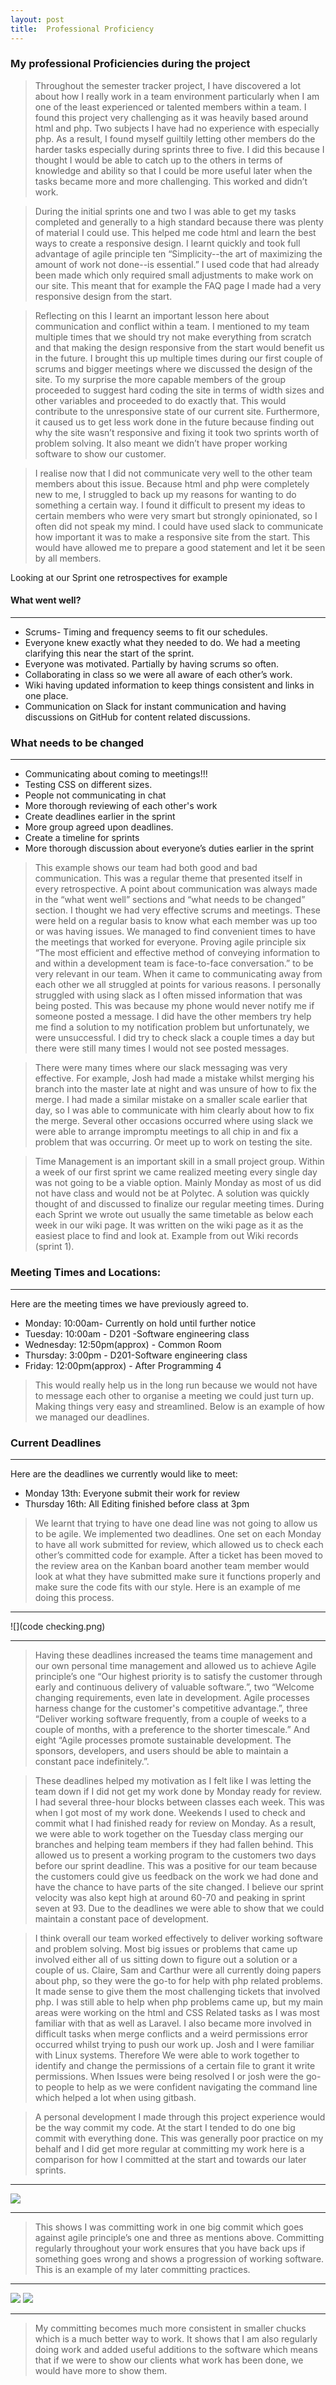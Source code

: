 ```yaml
---
layout: post
title: 	Professional Proficiency
---
```


### My professional Proficiencies during the project

> Throughout the semester tracker project, I have discovered a lot about how I really work in a team environment particularly when I am one of the least experienced or talented members within a team. I found this project very challenging as it was heavily based around html and php. Two subjects I have had no experience with especially php. As a result, I found myself guiltily letting other members do the harder tasks especially during sprints three to five. I did this because I thought I would be able to catch up to the others in terms of knowledge and ability so that I could be more useful later when the tasks became more and more challenging. This worked and didn’t work. 

>During the initial sprints one and two I was able to get my tasks completed and generally to a high standard because there was plenty of material I could use. This helped me code html and learn the best ways to create a responsive design. I learnt quickly and took full advantage of agile principle ten “Simplicity--the art of maximizing the amount of work not done--is essential.” I used code that had already been made which only required small adjustments to make work on our site. This meant that for example the FAQ page I made had a very responsive design from the start. 

> Reflecting on this I learnt an important lesson here about communication and conflict within a team. I mentioned to my team multiple times that we should try not make everything from scratch and that making the design responsive from the start would benefit us in the future. I brought this up multiple times during our first couple of scrums and bigger meetings where we discussed the design of the site. To my surprise the more capable members of the group proceeded to suggest hard coding the site in terms of width sizes and other variables and proceeded to do exactly that. This would contribute to the unresponsive state of our current site. Furthermore, it caused us to get less work done in the future because finding out why the site wasn’t responsive and fixing it took two sprints worth of problem solving. It also meant we didn’t have proper working software to show our customer.

>I realise now that I did not communicate very well to the other team members about this issue. Because html and php were completely new to me, I struggled to back up my reasons for wanting to do something a certain way. I found it difficult to present my ideas to certain members who were very smart but strongly opinionated, so I often did not speak my mind. I could have used slack to communicate how important it was to make a responsive site from the start. This would have allowed me to prepare a good statement and let it be seen by all members.

Looking at our Sprint one retrospectives for example  

#### What went well?
***
* Scrums- Timing and frequency seems to fit our schedules.
* Everyone knew exactly what they needed to do. We had a meeting clarifying this near the start of the sprint.
* Everyone was motivated. Partially by having scrums so often.
* Collaborating in class so we were all aware of each other’s work.
* Wiki having updated information to keep things consistent and links in one place.
* Communication on Slack for instant communication and having discussions on GitHub for content related discussions.


### What needs to be changed
***

* Communicating about coming to meetings!!!
* Testing CSS on different sizes.
* People not communicating in chat
* More thorough reviewing of each other's work
* Create deadlines earlier in the sprint
* More group agreed upon deadlines.
* Create a timeline for sprints
* More thorough discussion about everyone’s duties earlier in the sprint 

> This example shows our team had both good and bad communication. This was a regular theme that presented itself in every retrospective. A point about communication was always made in the “what went well” sections and “what needs to be changed” section. I thought we had very effective scrums and meetings. These were held on a regular basis to know what each member was up too or was having issues.  We managed to find convenient times to have the meetings that worked for everyone. Proving agile principle six “The most efficient and effective method of conveying information to and within a development team is face-to-face conversation.” to be very relevant in our team. When it came to communicating away from each other we all struggled at points for various reasons. I personally struggled with using slack as I often missed information that was being posted. This was because my phone would never notify me if someone posted a message. I did have the other members try help me find a solution to my notification problem but unfortunately, we were unsuccessful. I did try to check slack a couple times a day but there were still many times I would not see posted messages. 

> There were many times where our slack messaging was very effective. For example, Josh had made a mistake whilst merging his branch into the master late at night and was unsure of how to fix the merge. I had made a similar mistake on a smaller scale earlier that day, so I was able to communicate with him clearly about how to fix the merge. Several other occasions occurred where using slack we were able to arrange impromptu meetings to all chip in and fix a problem that was occurring.  Or meet up to work on testing the site.

> Time Management is an important skill in a small project group. Within a week of our first sprint we came realized meeting every single day was not going to be a viable option. Mainly Monday as most of us did not have class and would not be at Polytec. A solution was quickly thought of and discussed to finalize our regular meeting times.  During each Sprint we wrote out usually the same timetable as below each week in our wiki page. It was written on the wiki page as it as the easiest place to find and look at. Example from out Wiki records (sprint 1).

### Meeting Times and Locations:
***
Here are the meeting times we have previously agreed to.
* Monday: 10:00am- Currently on hold until further notice
* Tuesday: 10:00am - D201 -Software engineering class
* Wednesday: 12:50pm(approx) - Common Room
* Thursday: 3:00pm - D201-Software engineering class
* Friday: 12:00pm(approx) - After Programming 4

> This would really help us in the long run because we would not have to message each other to organise a meeting we could just turn up. Making things very easy and streamlined. Below is an example of how we managed our deadlines. 

### Current Deadlines 
***
Here are the deadlines we currently would like to meet:

* Monday 13th: Everyone submit their work for review
* Thursday 16th: All Editing finished before class at 3pm

> We learnt that trying to have one dead line was not going to allow us to be agile. We implemented two deadlines. One set on each Monday to have all work submitted for review, which allowed us to check each other’s committed code for example. After a ticket has been moved to the review area on the Kanban board another team member would look at what they have submitted make sure it functions properly and make sure the code fits with our style. Here is an example of me doing this process. 

***
![](code checking.png)
***

> Having these deadlines increased the teams time management and our own personal time management and allowed us to achieve Agile principle’s one “Our highest priority is to satisfy the customer through early and continuous delivery of valuable software.”, two “Welcome changing requirements, even late in development. Agile processes harness change for the customer's competitive advantage.”, three “Deliver working software frequently, from a couple of weeks to a couple of months, with a preference to the shorter timescale.” And eight “Agile processes promote sustainable development. The sponsors, developers, and users should be able to maintain a constant pace indefinitely.”.

> These deadlines helped my motivation as I felt like I was letting the team down if I did not get my work done by Monday ready for review. I had several three-hour blocks between classes each week. This was when I got most of my work done. Weekends I used to check and commit what I had finished ready for review on Monday. As a result, we were able to work together on the Tuesday class merging our branches and helping team members if they had fallen behind. This allowed us to present a working program to the customers two days before our sprint deadline.  This was a positive for our team because the customers could give us feedback on the work we had done and have the chance to have parts of the site changed. I believe our sprint velocity was also kept high at around 60-70 and peaking in sprint seven at 93. Due to the deadlines we were able to show that we could maintain a constant pace of development.

> I think overall our team worked effectively to deliver working software and problem solving. Most big issues or problems that came up involved either all of us sitting down to figure out a solution or a couple of us. Claire, Sam and Carthur were all currently doing papers about php, so they were the go-to for help with php related problems. It made sense to give them the most challenging tickets that involved php. I was still able to help when php problems came up, but my main areas were working on the html and CSS Related tasks as I was most familiar with that as well as Laravel. I also became more involved in difficult tasks when merge conflicts and a weird permissions error occurred whilst trying to push our work up. Josh and I were familiar with Linux systems. Therefore We were able to work together to identify and change the permissions of a certain file to grant it write permissions. When Issues were being resolved I or josh were the go-to people to help as we were confident navigating the command line which helped a lot when using gitbash. 

> A personal development I made through this project experience would be the way commit my code. At the start I tended to do one big commit with everything done. This was generally poor practice on my behalf and I did get more regular at committing my work here is a comparison for how I committed at the start and towards our later sprints.

***
![](commit-little.png)
***

> This shows I was committing work in one big commit which goes against agile principle’s one and three as mentions above. Committing regularly throughout your work ensures that you have back ups if something goes wrong and shows a progression of working software. This is an example of my later committing practices. 

***
![](commit-more.png)
![](commit-moremore.png)
***

> My committing becomes much more consistent in smaller chucks which is a much better way to work. It shows that I am also regularly doing work and added useful additions to the software which means that if we were to show our clients what work has been done, we would have more to show them. 

